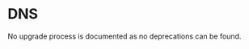 <!-- NOTE: THIS FILE IS AUTOGENERATED. DO NOT EDIT BY HAND. -->
<!-- see templates/registry/markdown/attribute_namespace.md.j2 -->

# DNS

No upgrade process is documented as no deprecations can be found.
